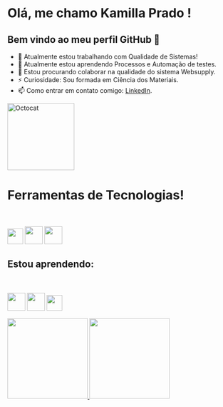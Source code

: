 # Olá, me chamo Kamilla Prado ! 
## Bem vindo ao meu perfil GitHub 👋

- 🔭 Atualmente estou trabalhando com Qualidade de Sistemas!
- 🌱 Atualmente estou aprendendo Processos e Automação de testes.
- 👯 Estou procurando colaborar na qualidade do sistema Websupply.
- ⚡ Curiosidade: Sou formada em Ciência dos Materiais.
- 📫 Como entrar em contato comigo: [LinkedIn](https://www.linkedin.com/in/kamillacarvalho).

<img src="https://github.com/seu-usuario-aqui/repositorio-imagens/blob/main/octocat.png" alt="Octocat" width="150"/>

# Ferramentas de Tecnologias!
<br><br>
<img src="https://cdn.jsdelivr.net/gh/devicons/devicon@latest/icons/javascript/javascript-original.svg" width="35" height="35"/>
<img src="https://cdn.jsdelivr.net/gh/devicons/devicon@latest/icons/html5/html5-original-wordmark.svg" width="40" height="40"/>
<img src="https://cdn.jsdelivr.net/gh/devicons/devicon@latest/icons/css3/css3-original-wordmark.svg" width="40" height="40"/>

## Estou aprendendo: 
<br><br>
<img src="https://cdn.jsdelivr.net/gh/devicons/devicon@latest/icons/github/github-original.svg" width="40" height="40"/>
<img src="https://cdn.jsdelivr.net/gh/devicons/devicon@latest/icons/githubcodespaces/githubcodespaces-original.svg" width="40" height="40" />
<img src="https://cdn.jsdelivr.net/gh/devicons/devicon@latest/icons/vscode/vscode-original.svg" width="35" height="35"/>

<div>
<a href="https://github.com/KamillaQA">
<img loading="lazy" height="180em" src="https://github-readme-stats.vercel.app/api/top-langs/?username=KamillaQA&layout=compact&langs_count=7&theme=dracula"/>
<img loading="lazy" height="180em" src="https://github-readme-stats.vercel.app/api?username=KamillaQA&show_icons=true&theme=dracula&include_all_commits=true&count_private=true"/>
</div>

